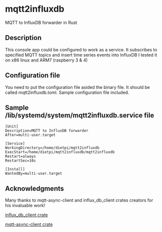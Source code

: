 # mqtt2influxdb
MQTT to InfluxDB forwarder in Rust

## Description

This console app could be configured to work as a service.
It subscribes to specified MQTT topics and insert time series events into InfluxDB 
I tested it on x86 linux and ARM7 (raspberry 3 & 4)

## Configuration file

You need to put the configuration file asided the binary file. It should be called mqtt2influxdb.toml.
Sample configuration file included.

## Sample /lib/systemd/system/mqtt2influxdb.service file

```
[Unit]
Description=MQTT to InfluxDB forwarder
After=multi-user.target

[Service]
WorkingDirectory=/home/dietpi/mqtt2influxdb
ExecStart=/home/dietpi/mqtt2influxdb/mqtt2influxdb
Restart=always
RestartSec=10s

[Install]
WantedBy=multi-user.target
```

## Acknowledgments

Many thanks to mqtt-async-client and influx_db_client crates creators for his invaluable work!

[influx_db_client crate](https://crates.io/crates/influx_db_client)

[mqtt-async-client crate](https://crates.io/crates/mqtt-async-client)

